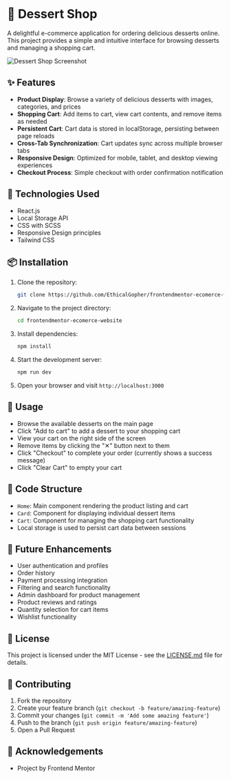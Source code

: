 # 🧁 Dessert Shop

A delightful e-commerce application for ordering delicious desserts online. This project provides a simple and intuitive interface for browsing desserts and managing a shopping cart.

![Dessert Shop Screenshot](https://via.placeholder.com/800x400?text=Dessert+Shop+Screenshot)

## ✨ Features

- **Product Display**: Browse a variety of delicious desserts with images, categories, and prices
- **Shopping Cart**: Add items to cart, view cart contents, and remove items as needed
- **Persistent Cart**: Cart data is stored in localStorage, persisting between page reloads
- **Cross-Tab Synchronization**: Cart updates sync across multiple browser tabs
- **Responsive Design**: Optimized for mobile, tablet, and desktop viewing experiences
- **Checkout Process**: Simple checkout with order confirmation notification

## 🚀 Technologies Used

- React.js
- Local Storage API
- CSS with SCSS
- Responsive Design principles
- Tailwind CSS

## 📦 Installation

1. Clone the repository:
   ```bash
   git clone https://github.com/EthicalGopher/frontendmentor-ecomerce-website.git
   ```

2. Navigate to the project directory:
   ```bash
   cd frontendmentor-ecomerce-website
   ```

3. Install dependencies:
   ```bash
   npm install
   ```

4. Start the development server:
   ```bash
   npm run dev
   ```

5. Open your browser and visit `http://localhost:3000`

## 🔧 Usage

- Browse the available desserts on the main page
- Click "Add to cart" to add a dessert to your shopping cart
- View your cart on the right side of the screen
- Remove items by clicking the "✕" button next to them
- Click "Checkout" to complete your order (currently shows a success message)
- Click "Clear Cart" to empty your cart

## 🧪 Code Structure

- `Home`: Main component rendering the product listing and cart
- `Card`: Component for displaying individual dessert items
- `Cart`: Component for managing the shopping cart functionality
- Local storage is used to persist cart data between sessions

## 🧩 Future Enhancements

- User authentication and profiles
- Order history
- Payment processing integration
- Filtering and search functionality
- Admin dashboard for product management
- Product reviews and ratings
- Quantity selection for cart items
- Wishlist functionality

## 📄 License

This project is licensed under the MIT License - see the [LICENSE.md](LICENSE.md) file for details.

## 👥 Contributing

1. Fork the repository
2. Create your feature branch (`git checkout -b feature/amazing-feature`)
3. Commit your changes (`git commit -m 'Add some amazing feature'`)
4. Push to the branch (`git push origin feature/amazing-feature`)
5. Open a Pull Request

## 🙏 Acknowledgements

- Project by Frontend Mentor
